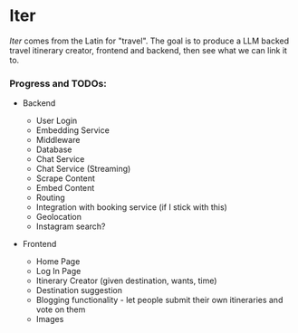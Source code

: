 # Iter

*Iter* comes from the Latin for "travel". The goal is to produce a LLM backed travel itinerary creator, frontend and backend, then see what we can link it to.

### Progress and TODOs:

* Backend
  * User Login
  * Embedding Service
  * Middleware
  * Database
  * Chat Service
  * Chat Service (Streaming)
  * Scrape Content
  * Embed Content
  * Routing
  * Integration with booking service (if I stick with this)
  * Geolocation
  * Instagram search?
 
* Frontend
  * Home Page
  * Log In Page
  * Itinerary Creator (given destination, wants, time)
  * Destination suggestion
  * Blogging functionality - let people submit their own itineraries and vote on them
  * Images

